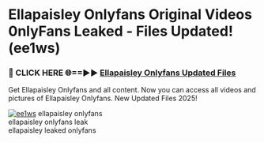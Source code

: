 # Ellapaisley Onlyfans Original Videos 0nlyFans Leaked - Files Updated! (ee1ws)

<h3>🔴 CLICK HERE 🌐==►► <a href="https://tinyurl.com/2jnfzry5" rel="nofollow">Ellapaisley Onlyfans Updated Files</a></h3>

Get Ellapaisley Onlyfans and all content. Now you can access all videos and pictures of Ellapaisley Onlyfans. New Updated Files 2025!

[![ee1ws](https://i.imgur.com/GyGTBgg.gif)](https://tinyurl.com/2jnfzry5)
ellapaisley onlyfans<br>
ellapaisley onlyfans leak<br>
ellapaisley leaked onlyfans